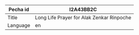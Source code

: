 |Pecha id | I2A43BB2C
| --- | --- 
|Title | Long Life Prayer for Alak Zenkar Rinpoche 
|Language | en
